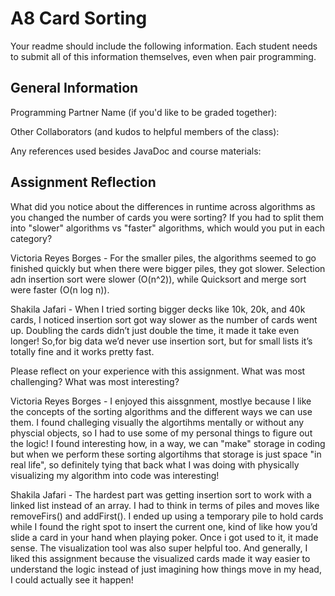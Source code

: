 # A8 Card Sorting

Your readme should include the following information. Each student needs to submit all of this information themselves, even when pair programming. 

## General Information
Programming Partner Name (if you'd like to be graded together):

Other Collaborators (and kudos to helpful members of the class):

Any references used besides JavaDoc and course materials:

## Assignment Reflection

What did you notice about the differences in runtime across algorithms as you changed the number of cards you were sorting? If you had to split them into "slower" algorithms vs "faster" algorithms, which would you put in each category?

Victoria Reyes Borges - For the smaller piles, the algorithms seemed to go finished quickly but when there were bigger piles, they got slower. Selection adn insertion sort were slower (O(n^2)), while Quicksort and merge sort were faster (O(n log n)).

Shakila Jafari - When I tried sorting bigger decks like 10k, 20k, and 40k cards, I noticed insertion sort got way slower as the number of cards went up. Doubling the cards didn’t just double the time, it made it take even longer! So,for big data we’d never use insertion sort, but for small lists it’s totally fine and it works pretty fast. 

Please reflect on your experience with this assignment. What was most challenging? What was most interesting?

Victoria Reyes Borges - I enjoyed this aissgnment, mostlye because I like the concepts of the sorting algorithms and the different ways we can use them. I found challeging visually the algortihms mentally or without any physcial objects, so I had to use some of my personal things to figure out the logic! I found interesting how, in a way, we can "make" storage in coding but when we perform these sorting algortihms that storage is just space "in real life", so definitely tying that back what I was doing with physically visualizing my algorithm into code was interesting!

Shakila Jafari - The hardest part was getting insertion sort to work with a linked list instead of an array. I had to think in terms of piles and moves like removeFirs() and addFirst(). I ended up using a temporary pile to hold cards while I found the right spot to insert the current one, kind of like how you’d slide a card in your hand when playing poker. Once i got used to it, it made sense. The visualization tool was also super helpful too. And generally, I liked this assignment because the visualized cards made it way easier to understand the logic instead of just imagining how things move in my head, I could actually see it happen!

